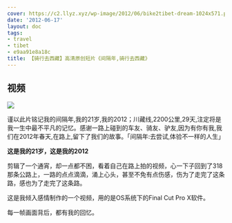 ```yaml
---
cover: https://c2.llyz.xyz/wp-image/2012/06/bike2tibet-dream-1024x571.png
date: '2012-06-17'
layout: doc
tags:
- travel
- tibet
- e9aa91e8a18c
title: 【骑行去西藏】高清原创短片《间隔年,骑行去西藏》
---
```



## 视频

![](https://c2.llyz.xyz/wp-image/2012/06/bike2tibet-dream-1024x571.png)

谨以此片铭记我的间隔年,我的21岁,我的2012；川藏线,2200公里,29天,注定将是我一生中最不平凡的记忆。感谢一路上碰到的车友、骑友、驴友,因为有你有我,我们在2012年春天,在路上,留下了我们的故事。「间隔年:去尝试,体验不一样的人生」

**这是我的21岁，这是我的2012**

剪辑了一个通宵，却一点都不困，看着自己在路上拍的视频，心一下子回到了318那条公路上，一路的点点滴滴，涌上心头，甚至不免有点伤感，伤为了走完了这条路，感也为了走完了这条路。

这是我倾入感情制作的一个视频，用的是OS系统下的Final Cut Pro X软件。

每一帧画面背后，都有我的回忆。

